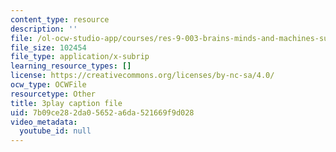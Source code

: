 ```yaml
---
content_type: resource
description: ''
file: /ol-ocw-studio-app/courses/res-9-003-brains-minds-and-machines-summer-course-summer-2015/7b09ce282da05652a6da521669f9d028_cyQZP23YbCY.vtt
file_size: 102454
file_type: application/x-subrip
learning_resource_types: []
license: https://creativecommons.org/licenses/by-nc-sa/4.0/
ocw_type: OCWFile
resourcetype: Other
title: 3play caption file
uid: 7b09ce28-2da0-5652-a6da-521669f9d028
video_metadata:
  youtube_id: null
---
```


